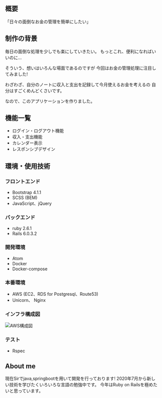 
## 概要
「日々の面倒なお金の管理を簡単にしたい」

## 制作の背景
毎日の面倒な処理を少しでも楽にしていきたい。
もっとこれ、便利になればいいのに...

そういう、想いはいろんな場面であるのですが
今回はお金の管理処理に注目してみました!

わざわざ、自分のノートに収入と支出を記録して今月使えるお金を考えるの
自分はすごくめんどくさいです。

なので、このアプリケーションを作りました。



## 機能一覧
* ログイン・ログアウト機能
* 収入・支出機能
* カレンダー表示
* レスポンシブデザイン

## 環境・使用技術
### フロントエンド
* Bootstrap 4.1.1
* SCSS (BEM)
* JavaScript、jQuery

### バックエンド
* ruby 2.6.1
* Rails 6.0.3.2

### 開発環境
* Atom
* Docker
* Docker-compose


### 本番環境
* AWS (EC2、RDS for Postgresql、Route53)
* Unicorn、 Nginx

### インフラ構成図
![AWS構成図](https://user-images.githubusercontent.com/61630781/95007663-0e792180-064d-11eb-9cb9-0b7c98b00513.png)


### テスト
* Rspec

## About me
現在Sirでjava,springbootを用いて開発を行っております!
2020年7月から新しい技術を学びたくいろいろな言語の勉強中です。
今年はRuby on Railsを極めたいと思っています。
